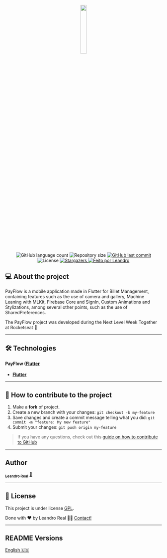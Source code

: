 <p align='center'>
<img width='20%' src="https://github.com/rocketseat-education/nlw-06-flutter/raw/main/.github/payflow-logo.png">
</p>

<p align="center">
  <img alt="GitHub language count" src="https://img.shields.io/github/languages/count/Leandro2585/payflow?color=%2304D361">

  <img alt="Repository size" src="https://img.shields.io/github/repo-size/Leandro2585/payflow">

  <a href="https://github.com/Leandro2585/payflow/commits/master">
    <img alt="GitHub last commit" src="https://img.shields.io/github/last-commit/Leandro2585/payflow">
  </a>

   <img alt="License" src="https://img.shields.io/badge/license-MIT-brightgreen">
   <a href="https://github.com/Leandro2585/payflow/stargazers">
    <img alt="Stargazers" src="https://img.shields.io/github/stars/Leandro2585/payflow?style=social">
  </a>

  <a href="https://github.com.br/Leandro2585">
    <img alt="Feito por Leandro" src="https://img.shields.io/badge/made%20by-Leandro-%237519C1">
  </a>

</p>

## 💻 About the project

PayFlow is a mobile application made in Flutter for Billet Management, containing features such as the use of camera and gallery, Machine Leaning with MLKit, Firebase Core and SignIn, Custom Animations and Stylizations, among several other points, such as the use of SharedPreferences.

The PayFlow project was developed during the Next Level Week Together at Rocketseat 💜

---

## 🛠 Technologies

#### [](https://github.com/Leandro2585/payflow)**PayFlow**  ([Flutter](https://flutter.dev/)

-   **[Flutter](https://flutter.dev/)**
---


## 💪 How to contribute to the project

1. Make a **fork** of project.
2. Create a new branch with your changes: `git checkout -b my-feature`
3. Save changes and create a commit message telling what you did: `git commit -m "feature: My new feature"`
4. Submit your changes: `git push origin my-feature`
> If you have any questions, check out this [guide on how to contribute to GitHub](./CONTRIBUTING.md)

---

##  Author

<a href="https://github.com/Leandro2585">
<img src="https://avatars.githubusercontent.com/u/49343139?v=4" width="0%" alt=""/>
 <br />
 <sub><b>Leandro Real</b></sub></a> <a href="https://github.com/Leandro2585" title="Leandro">🚀</a>
 <br />

---

## 📝 License

This project is under license [GPL](https://spdx.org/licenses/CPL-3.0-or-later.html).

Done with ❤️ by Leandro Real 👋🏽 [Contact!](https://www.linkedin.com/in/leandro-r-434b811a5/)

---

## README Versions
[English 🇺🇸](./README.md)
